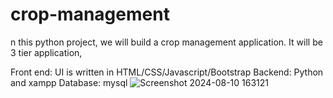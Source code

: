 # crop-management
n this python project, we will build a crop management application. It will be 3 tier application,

Front end: UI is written in HTML/CSS/Javascript/Bootstrap
Backend: Python and xampp
Database: mysql
![Screenshot 2024-08-10 163121](https://github.com/user-attachments/assets/d1ca9a91-95eb-4c65-8073-9fff10a91061)
